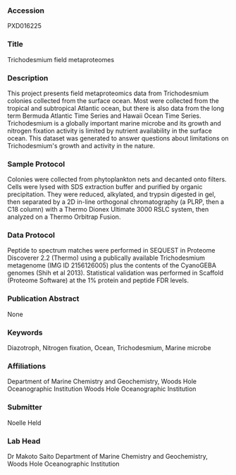 ### Accession
PXD016225

### Title
Trichodesmium field metaproteomes

### Description
This project presents field metaproteomics data from Trichodesmium colonies collected from the surface ocean. Most were collected from the tropical and subtropical Atlantic ocean, but there is also data from the long term Bermuda Atlantic Time Series and Hawaii Ocean Time Series. Trichodesmium is a globally important marine microbe and its growth and nitrogen fixation activity is limited by nutrient availability in the surface ocean. This dataset was generated to answer questions about limitations on Trichodesmium's growth and activity in the nature.

### Sample Protocol
Colonies were collected from phytoplankton nets and decanted onto filters. Cells were lysed with SDS extraction buffer and purified by organic precipitation. They were reduced, alkylated, and trypsin digested in gel, then separated by a 2D in-line orthogonal chromatography (a PLRP, then a C18 column) with a Thermo Dionex Ultimate 3000 RSLC system, then analyzed on a Thermo Orbitrap Fusion.

### Data Protocol
Peptide to spectrum matches were performed in SEQUEST in Proteome Discoverer 2.2 (Thermo) using a publically available Trichodesmium metagenome (IMG ID 2156126005) plus the contents of the CyanoGEBA genomes (Shih et al 2013). Statistical validation was performed in Scaffold (Proteome Software) at the 1% protein and peptide FDR levels.

### Publication Abstract
None

### Keywords
Diazotroph, Nitrogen fixation, Ocean, Trichodesmium, Marine microbe

### Affiliations
Department of Marine Chemistry and Geochemistry, Woods Hole Oceanographic Institution
Woods Hole Oceanographic Institution

### Submitter
Noelle Held

### Lab Head
Dr Makoto Saito
Department of Marine Chemistry and Geochemistry, Woods Hole Oceanographic Institution


